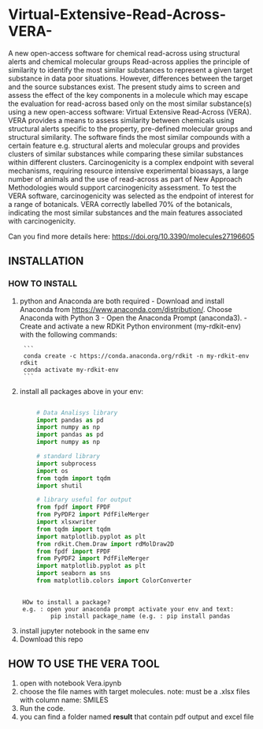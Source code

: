 # Virtual-Extensive-Read-Across-VERA-

A new open-access software for chemical read-across using structural alerts and chemical molecular groups
Read-across applies the principle of similarity to identify the most similar substances to represent a given target substance in data poor situations. However, differences between the target and the source substances exist. The present study aims to screen and assess the effect of the key components in a molecule which may escape the evaluation for read-across based only on the most similar substance(s) using a new open-access software: Virtual Extensive Read-Across (VERA). VERA provides a means to assess similarity between chemicals using structural alerts specific to the property, pre-defined molecular groups and structural similarity. The software finds the most similar compounds with a certain feature e.g. structural alerts and molecular groups and provides clusters of similar substances while comparing these similar substances within different clusters. Carcinogenicity is a complex endpoint with several mechanisms, requiring resource intensive experimental bioassays, a large number of animals and the use of read-across as part of New Approach Methodologies would support carcinogenicity assessment. To test the VERA software, carcinogenicity was selected as the endpoint of interest for a range of botanicals. VERA correctly labelled 70% of the botanicals, indicating the most similar substances and the main features associated with carcinogenicity.

Can you find more details here: 
https://doi.org/10.3390/molecules27196605

## INSTALLATION
### HOW TO INSTALL 
1. python and Anaconda are both required
        - Download and install Anaconda from https://www.anaconda.com/distribution/. Choose Anaconda with Python 3
        - Open the Anaconda Prompt (anaconda3).
        - Create and activate a new RDKit Python environment (my-rdkit-env) with the following commands:
        
        ```
        conda create -c https://conda.anaconda.org/rdkit -n my-rdkit-env rdkit
        conda activate my-rdkit-env
        ```
        

2. install all packages above in your env:
```python

        # Data Analisys library
        import pandas as pd
        import numpy as np
        import pandas as pd
        import numpy as np

        # standard library
        import subprocess
        import os
        from tqdm import tqdm
        import shutil

        # library useful for output
        from fpdf import FPDF
        from PyPDF2 import PdfFileMerger
        import xlsxwriter
        from tqdm import tqdm
        import matplotlib.pyplot as plt
        from rdkit.Chem.Draw import rdMolDraw2D
        from fpdf import FPDF
        from PyPDF2 import PdfFileMerger
        import matplotlib.pyplot as plt
        import seaborn as sns
        from matplotlib.colors import ColorConverter 
        
```
        HOw to install a package?
        e.g. : open your anaconda prompt activate your env and text: 
                pip install package_name (e.g. : pip install pandas


3. install jupyter notebook in the same env
4. Download this repo 

## HOW TO USE THE VERA TOOL
1. open with notebook Vera.ipynb
2. choose the file names with target molecules.
  note: must be a .xlsx files with column name: SMILES
3. Run the code.
4. you can find a folder named **result** that contain pdf output and excel file
  
